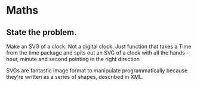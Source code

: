 # Maths

## State the problem.

Make an SVG of a clock. Not a digital clock. Just function that takes a Time from the time package
and spits out an SVG of a clock with all the hands - hour, minute and second pointing in
the right direction

SVGs are fantastic image format to manipulate programmatically because they're written as a series of
shapes, described in XML.
